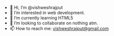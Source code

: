 - 👋 Hi, I’m @vishweshrajput
- 👀 I’m interested in web development.
- 🌱 I’m currently learning HTML5
- 💞️ I’m looking to collaborate on nothing atm.
- 📫 How to reach me: vishweshrajput@gmail.com

<!---
vishweshrajput/vishweshrajput is a ✨ special ✨ repository because its `README.md` (this file) appears on your GitHub profile.
You can click the Preview link to take a look at your changes.
--->
